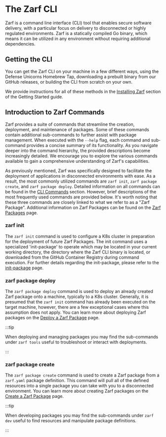 # The Zarf CLI

Zarf is a command line interface (CLI) tool that enables secure software delivery, with a particular focus on delivery to disconnected or highly regulated environments. Zarf is a statically compiled Go binary, which means it can be utilized in any environment without requiring additional dependencies.

## Getting the CLI

You can get the Zarf CLI on your machine in a few different ways, using the Defense Unicorns Homebrew Tap, downloading a prebuilt binary from our GitHub releases, or building the CLI from scratch on your own.

We provide instructions for all of these methods in the [Installing Zarf](../1-getting-started/index.md#installing-zarf) section of the Getting Started guide.

## Introduction to Zarf Commands

Zarf provides a suite of commands that streamline the creation, deployment, and maintenance of packages. Some of these commands contain additional sub-commands to further assist with package management. When executed with the `--help` flag, each command and sub-command provides a concise summary of its functionality. As you navigate deeper into the command hierarchy, the provided descriptions become increasingly detailed. We encourage you to explore the various commands available to gain a comprehensive understanding of Zarf's capabilities.

As previously mentioned, Zarf was specifically designed to facilitate the deployment of applications in disconnected environments with ease. As a result, the most commonly utilized commands are `zarf init`, `zarf package create`, and `zarf package deploy`. Detailed information on all commands can be found in the [CLI Commands](./100-cli-commands/zarf.md) section. However, brief descriptions of the most frequently used commands are provided below. It's worth noting that these three commands are closely linked to what we refer to as a "Zarf Package". Additional information on Zarf Packages can be found on the [Zarf Packages](../3-create-a-zarf-package/1-zarf-packages.md) page.

### zarf init

The `zarf init` command is used to configure a K8s cluster in preparation for the deployment of future Zarf Packages. The init command uses a specialized 'init-package' to operate which may be located in your current working directory, the directory where the Zarf CLI binary is located, or downloaded from the GitHub Container Registry during command execution. For further details regarding the init-package, please refer to the [init-package](../3-create-a-zarf-package/3-zarf-init-package.md) page.

### zarf package deploy

The `zarf package deploy` command is used to deploy an already created Zarf package onto a machine, typically to a K8s cluster. Generally, it is presumed that the `zarf init` command has already been executed on the target machine, however, there are a few exceptional cases where this assumption does not apply.  You can learn more about deploying Zarf packages on the [Deploy a Zarf Package](../4-deploy-a-zarf-package/index.md) page.

:::tip

When deploying and managing packages you may find the sub-commands under `zarf tools` useful to troubleshoot or interact with deployments.

:::

### zarf package create

The `zarf package create` command is used to create a Zarf package from a `zarf.yaml` package definition.  This command will pull all of the defined resources into a single package you can take with you to a disconnected environment.  You can learn more about creating Zarf packages on the [Create a Zarf Package](../3-create-a-zarf-package/index.md) page.

:::tip

When developing packages you may find the sub-commands under `zarf dev` useful to find resources and manipulate package definitions.

:::
